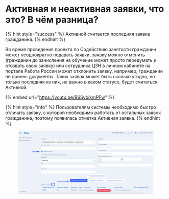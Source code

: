 # Активная и неактивная заявки, что это? В чём разница?

{% hint style="success" %}
Активной считается последняя заявка гражданина.
{% endhint %}

Во время проведения проекта по Содействию занятости гражданин может неоднократно подавать заявки, заявку можно отменить (гражданин до зачисления на обучение может просто передумать и отозвать свою заявку) или сотрудника ЦЗН в личном кабинете на портале Работа России может отклонить заявку, например, гражданин не принес документы. Таких заявок может быть сколько угодно, но только последняя из них, не важно в каком статусе, будет считаться Активной.

{% embed url="https://youtu.be/B6SvbikmPFw" %}

{% hint style="info" %}
Пользователям системы необходимо быстро отличать заявку, с которой необходимо работать от остальных заявок гражданина, поэтому появилась отметка Активная заявка.&#x20;
{% endhint %}

<figure><img src="../.gitbook/assets/image (2) (1).png" alt=""><figcaption></figcaption></figure>
